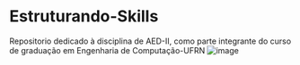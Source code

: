# Estruturando-Skills
Repositorio dedicado à disciplina de AED-II, como parte integrante do curso de graduação em Engenharia de Computação-UFRN
![image](https://user-images.githubusercontent.com/102931554/227107992-dcff796f-b4ab-4c1f-b5a3-99c4cc54f537.png)
